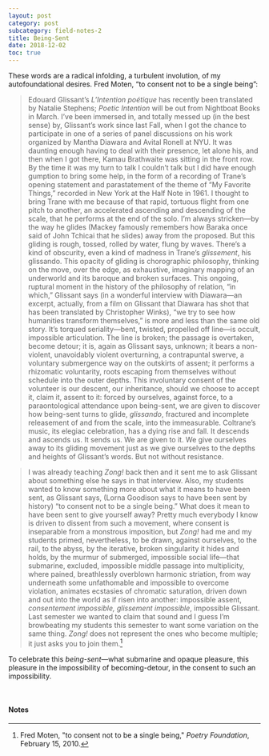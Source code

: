 ```yaml
---
layout: post
category: post
subcategory: field-notes-2
title: Being-Sent
date: 2018-12-02
toc: true
---
```


These words are a radical infolding, a turbulent involution, of my autofoundational desires. Fred Moten, “to consent not to be a single being”:

> Edouard Glissant’s *L’Intention poétique* has recently been translated by Natalie Stephens; *Poetic Intention* will be out from Nightboat Books in March. I’ve been immersed in, and totally messed up (in the best sense) by, Glissant’s work since last Fall, when I got the chance to participate in one of a series of panel discussions on his work organized by Mantha Diawara and Avital Ronell at NYU. It was daunting enough having to deal with their presence, let alone his, and then when I got there, Kamau Brathwaite was sitting in the front row. By the time it was my turn to talk I couldn’t talk but I did have enough gumption to bring some help, in the form of a recording of Trane’s opening statement and parastatement of the theme of “My Favorite Things,” recorded in New York at the Half Note in 1961. I thought to bring Trane with me because of that rapid, tortuous flight from one pitch to another, an accelerated ascending and descending of the scale, that he performs at the end of the solo. I’m always stricken—by the way he glides (Mackey famously remembers how Baraka once said of John Tchicai that he slides) away from the proposed. But this gliding is rough, tossed, rolled by water, flung by waves. There’s a kind of obscurity, even a kind of madness in Trane’s *glissement*, his glissando. This opacity of gliding is chorographic philosophy, thinking on the move, over the edge, as exhaustive, imaginary mapping of an underworld and its baroque and broken surfaces. This ongoing, ruptural moment in the history of the philosophy of relation, “in which,” Glissant says (in a wonderful interview with Diawara—an excerpt, actually, from a film on Glissant that Diawara has shot that has been translated by Christopher Winks), “we try to see how humanities transform themselves,” is more and less than the same old story. It’s torqued seriality—bent, twisted, propelled off line—is occult, impossible articulation. The line is broken; the passage is overtaken, become detour; it is, again as Glissant says, unknown; it bears a non-violent, unavoidably violent overturning, a contrapuntal swerve, a voluntary submergence way on the outskirts of assent; it performs a rhizomatic voluntarity, roots escaping from themselves without schedule into the outer depths. This involuntary consent of the volunteer is our descent, our inheritance, should we choose to accept it, claim it, assent to it: forced by ourselves, against force, to a paraontological attendance upon being-sent, we are given to discover how being-sent turns to glide, *glissando*, fractured and incomplete releasement of and from the scale, into the immeasurable. Coltrane’s music, its elegiac celebration, has a dying rise and fall. It descends and ascends us. It sends us. We are given to it. We give ourselves away to its gliding movement just as we give ourselves to the depths and heights of Glissant’s words. But not without resistance.

> I was already teaching *Zong!* back then and it sent me to ask Glissant about something else he says in that interview. Also, my students wanted to know something more about what it means to have been sent, as Glissant says, (Lorna Goodison says to have been sent by history) “to consent not to be a single being.” What does it mean to have been sent to give yourself away? Pretty much everybody I know is driven to dissent from such a movement, where consent is inseparable from a monstrous imposition, but *Zong!* had me and my students primed, nevertheless, to be drawn, against ourselves, to the rail, to the abyss, by the iterative, broken singularity it hides and holds, by the murmur of submerged, impossible social life—that submarine, excluded, impossible middle passage into multiplicity, where pained, breathlessly overblown harmonic striation, from way underneath some unfathomable and impossible to overcome violation, animates ecstasies of chromatic saturation, driven down and out into the world as if risen into another: impossible assent, *consentement impossible, glissement impossible*, impossible Glissant. Last semester we wanted to claim that sound and I guess I’m browbeating my students this semester to want some variation on the same thing. *Zong!* does not represent the ones who become multiple; it just asks you to join them.[^1]

To celebrate this *being-sent*—what submarine and opaque pleasure, this pleasure in the impossibility of becoming-detour, in the consent to such an impossibility.

<br>

#### Notes

[^1]: Fred Moten, "to consent not to be a single being," *Poetry Foundation*, February 15, 2010.

